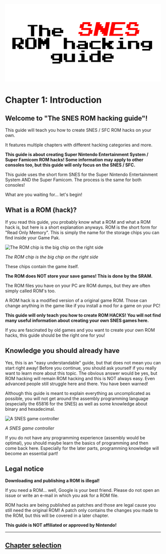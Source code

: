 ![The SNES ROM hacking guide](https://raw.githubusercontent.com/Techcrafter/SNES-ROM-Hacking/main/docs/images/banner.png)

# Chapter 1: Introduction

## Welcome to "The SNES ROM hacking guide"!

This guide will teach you how to create SNES / SFC ROM hacks on your own.

It features multiple chapters with different hacking categories and more.

**This guide is about creating Super Nintendo Entertainment System / Super Famicom ROM hacks! Some information may apply to other consoles too, but this guide will only focus on the SNES / SFC.**

This guide uses the short form SNES for the Super Nintendo Entertainment System AND the Super Famicom.
The process is the same for both consoles!

What are you waiting for... let's begin!

## What is a ROM (hack)?
If you read this guide, you probably know what a ROM and what a ROM hack is, but here is a short explanation anyways.
ROM is the short form for "Read Only Memory". This is simply the name for the storage chips you can find inside your Game Pak.

![The ROM chip is the big chip on the right side](https://external-content.duckduckgo.com/iu/?u=http%3A%2F%2Fsnescentral.com%2F0%2F7%2F1%2F0713%2FSNS-ATFE-0-pcb-front-94xx.jpg&f=1&nofb=1)

*The ROM chip is the big chip on the right side*

These chips contain the game itself.

**The ROM does NOT store your save games! This is done by the SRAM.**

The ROM files you have on your PC are ROM dumps, but they are often simply called ROM's too.

A ROM hack is a modified version of a original game ROM.
Those can change anything in the game like if you install a mod for a game on your PC!

**This guide will only teach you how to create ROM HACKS! You will not find many useful information about creating your own SNES games here.**

If you are fascinated by old games and you want to create your own ROM hacks, this guide should be the right one for you!

## Knowledge you should already have

Yes, this is an "easy understandable" guide, but that does not mean you can start right away!
Before you continue, you should ask yourself if you really want to learn more about this topic. The obvious answer would be yes, but ROM hacking will remain ROM hacking and this is NOT always easy. Even advanced people still struggle here and there. You have been warned!

Although this guide is meant to explain everything as uncomplicated as possible, you will not get around the assembly programming language (especially the 65816 for the SNES) as well as some knowledge about binary and hexadecimal.

![A SNES game controller](https://c4.wallpaperflare.com/wallpaper/876/745/123/controllers-nintendo-snes-retro-games-wallpaper-thumb.jpg)

*A SNES game controller*

If you do not have any programming experience (assembly would be optimal), you should maybe learn the basics of programming and then come back here. Especially for the later parts, programming knowledge will become an essential part!

## Legal notice

**Downloading and publishing a ROM is illegal!**

If you need a ROM... well, Google is your best friend.
Please do not open an issue or write an e-mail in which you ask for a ROM file.

ROM hacks are being published as patches and those are legal cause you still need the original ROM!
A patch only contains the changes you made to the ROM, but this will be covered in a later chapter.

**This guide is NOT affiliated or approved by Nintendo!**

___

## [Chapter selection](https://github.com/Techcrafter/SNES-ROM-Hacking/blob/main/README.md)